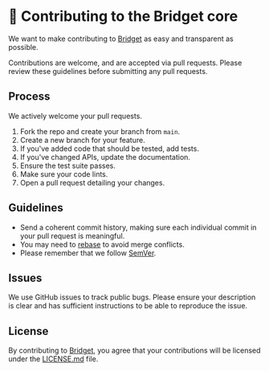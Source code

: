 # 👏 Contributing to the Bridget core

We want to make contributing to [Bridget](https://github.com/bridgetphp/bridget) as easy and
transparent as possible.

Contributions are welcome, and are accepted via pull requests.
Please review these guidelines before submitting any pull requests.

## Process

We actively welcome your pull requests.

1. Fork the repo and create your branch from `main`.
2. Create a new branch for your feature.
3. If you've added code that should be tested, add tests.
4. If you've changed APIs, update the documentation.
5. Ensure the test suite passes.
6. Make sure your code lints.
7. Open a pull request detailing your changes.

## Guidelines

* Send a coherent commit history, making sure each individual commit in your pull request is meaningful.
* You may need to [rebase](https://git-scm.com/book/en/v2/Git-Branching-Rebasing) to avoid merge conflicts.
* Please remember that we follow [SemVer](http://semver.org/).

## Issues

We use GitHub issues to track public bugs. Please ensure your description is
clear and has sufficient instructions to be able to reproduce the issue.

## License

By contributing to [Bridget](https://github.com/bridgetphp/bridget), you agree that your
contributions will be licensed under the [LICENSE.md](./LICENSE.md) file.
